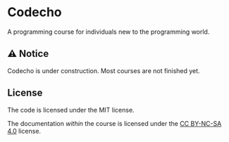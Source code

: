 # Codecho

A programming course for individuals new to the programming world.

## ⚠️ Notice

Codecho is under construction. Most courses are not finished yet.

## License

The code is licensed under the MIT license.

The documentation _within_ the course is licensed under the [CC BY-NC-SA 4.0](http://creativecommons.org/licenses/by-nc-sa/4.0/?ref=chooser-v1) license.
